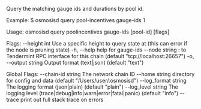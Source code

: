 Query the matching gauge ids and durations by pool id.

Example:
$ osmosisd query pool-incentives gauge-ids 1

Usage:
  osmosisd query poolincentives gauge-ids [pool-id] [flags]

Flags:
      --height int      Use a specific height to query state at (this can error if the node is pruning state)
  -h, --help            help for gauge-ids
      --node string     <host>:<port> to Tendermint RPC interface for this chain (default "tcp://localhost:26657")
  -o, --output string   Output format (text|json) (default "text")

Global Flags:
      --chain-id string     The network chain ID
      --home string         directory for config and data (default "/Users/user/.osmosisd")
      --log_format string   The logging format (json|plain) (default "plain")
      --log_level string    The logging level (trace|debug|info|warn|error|fatal|panic) (default "info")
      --trace               print out full stack trace on errors

